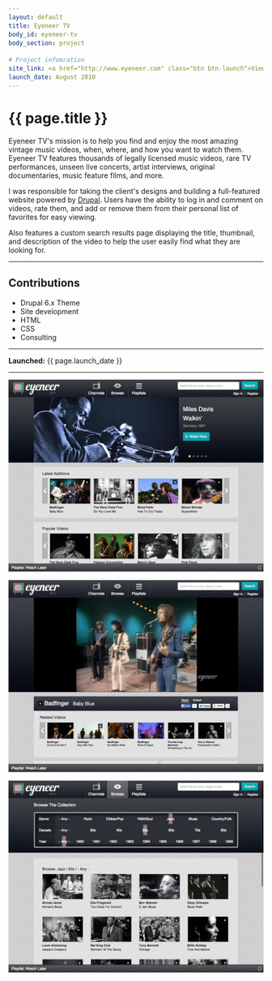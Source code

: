 ```yaml
---
layout: default
title: Eyeneer TV
body_id: eyeneer-tv
body_section: project

# Project infomration
site_link: <a href="http://www.eyeneer.com" class="btn btn-launch">View site</a>
launch_date: August 2010
---
```


# {{ page.title }}

Eyeneer TV's mission is to help you find and enjoy the most amazing vintage music videos, when, where, and how you want to watch them. Eyeneer TV features thousands of legally licensed music videos, rare TV performances, unseen live concerts, artist interviews, original documentaries, music feature films, and more.

I was responsible for taking the client's designs and building a full-featured website powered by [Drupal](http://drupal.org). Users have the ability to log in and comment on videos, rate them, and add or remove them from their personal list of favorites for easy viewing.

Also features a custom search results page displaying the title, thumbnail, and description of the video to help the user easily find what they are looking for.

---

## Contributions

* Drupal 6.x Theme
* Site development
* HTML
* CSS
* Consulting

---

**Launched:** {{ page.launch_date }}

---

![Home](screenshots/home.jpeg)

![Video](screenshots/video.jpeg)

![Browse](screenshots/browse.jpeg)
